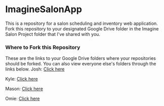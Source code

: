 # ImagineSalonApp
This is a repository for a salon scheduling and inventory web application. Fork this repository to your designated Google Drive folder in the Imagine Salon Project folder that I've shared with you. 

### Where to Fork this Repository
These are the links to your Google Drive folders where your repositories should be forked. You can also view everyone else's folders through the links below. 
Josh:  [Click here](https://drive.google.com/open?id=0B-j9IeoToBudNUd6TlZfaVNXblU)

Kyle:  [Click here](https://drive.google.com/open?id=0B-j9IeoToBudbzRteVFJaVIxT0U)

Mason: [Click here](https://drive.google.com/open?id=0B-j9IeoToBudOVVOa3B3aWY5SVE)

Omie:  [Click here](https://drive.google.com/open?id=0B-j9IeoToBudVDNqYlFNaC1vMTA)
